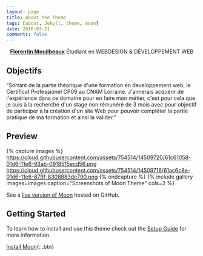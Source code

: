 ```yaml
---
layout: page
title: About the Theme
tags: [about, Jekyll, theme, moon]
date: 2016-03-21
comments: false
---
```

    
<center><a href="http://captainbarbe.github.io/Moon"><b>Florentin Mouilbeaux</b></a> Étudiant en WEBDESIGN & DÉVELOPPEMENT WEB</center>

## Objectifs
“Sortant de la partie théorique d'une formation en developpement web, le Certificat Professionel CP09 au CNAM Lorraine. J'aimerais acquérir de l'expérience dans ce domaine pour en faire mon métier, c'est pour cela que je suis à la recherche d'un stage non rémunéré de 3 mois avec pour objectif de participer à la création d'un site Web pour pouvoir compléter la partie pratique de ma formation et ainsi la valider.”

## Preview

{% capture images %}
    https://cloud.githubusercontent.com/assets/754514/14509720/61c61058-01d6-11e6-93ab-0918515ecd56.png
    https://cloud.githubusercontent.com/assets/754514/14509716/61ac6c8e-01d6-11e6-879f-8308883de790.png
{% endcapture %}
{% include gallery images=images caption="Screenshots of Moon Theme" cols=2 %}

See a [live version of Moon](http://taylantatli.github.io/Moon) hosted on GitHub.

## Getting Started

To learn how to install and use this theme check out the [Setup Guide](http://taylantatli.me/Moon/moon-theme/) for more information.
      
[Install Moon](https://github.com/TaylanTatli/Moon){: .btn}
